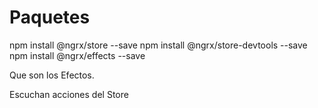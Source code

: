 # Paquetes

npm install @ngrx/store --save
npm install @ngrx/store-devtools --save
npm install @ngrx/effects --save

Que son los Efectos. 

Escuchan acciones del Store
